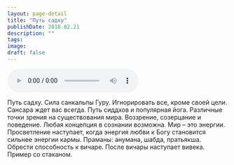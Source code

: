 ```yaml
---
layout: page-detail
title: "Путь садху"
publishDate: 2018.02.21
description: ""
tags:
image:
draft: false
---
```


<audio title="2018.02.21 - Путь садху.mp3" src="https://filer-api.advayta.org/v1.0/public/files/74544" controls=""></audio>

 Путь садху. Сила санкальпы Гуру. Игнорировать все, кроме своей цели. Сансара ждет вас всегда. Путь сиддхов и популярная йога. Различные точки зрения на существования мира. Воззрение, созерцание и поведение. Любая концепция в сознании возможна. Мир – это энергии. Просветление наступает, когда энергия любви к Богу становится сильнее энергии кармы. Праманы: анумана, шабда, пратьякша. Обрести способность к вичаре. После вичары наступает вивека. Пример со стаканом. 

  
